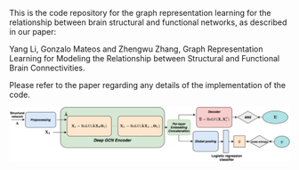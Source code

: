 This is the code repository for the graph representation learning for the relationship between brain structural and functional networks, as described in our paper:

Yang Li, Gonzalo Mateos and Zhengwu Zhang, Graph Representation Learning for Modeling the Relationship between Structural and Functional Brain Connectivities. 

Please refer to the paper regarding any details of the implementation of the code.

![Alt text](https://github.com/yli131/brainGRL/blob/f4a25b445edc28c6350dea9a69cab1496f0da03e/scheme.png)
